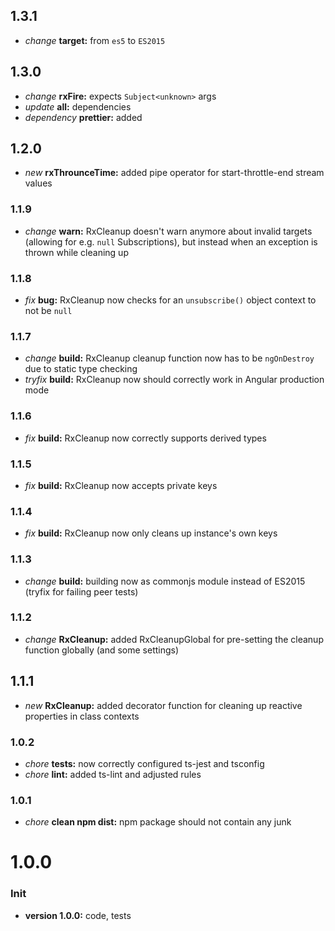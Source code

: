 ## 1.3.1

- _change_ **target:** from `es5` to `ES2015`

## 1.3.0

- _change_ **rxFire:** expects `Subject<unknown>` args
- _update_ **all:** dependencies
- _dependency_ **prettier:** added

## 1.2.0

- _new_ **rxThrounceTime:** added pipe operator for start-throttle-end stream values

### 1.1.9

- _change_ **warn:** RxCleanup doesn't warn anymore about invalid targets (allowing for e.g. `null` Subscriptions), but instead when an exception is thrown while cleaning up

### 1.1.8

- _fix_ **bug:** RxCleanup now checks for an `unsubscribe()` object context to not be `null`

### 1.1.7

- _change_ **build:** RxCleanup cleanup function now has to be `ngOnDestroy` due to static type checking
- _tryfix_ **build:** RxCleanup now should correctly work in Angular production mode

### 1.1.6

- _fix_ **build:** RxCleanup now correctly supports derived types

### 1.1.5

- _fix_ **build:** RxCleanup now accepts private keys

### 1.1.4

- _fix_ **build:** RxCleanup now only cleans up instance's own keys

### 1.1.3

- _change_ **build:** building now as commonjs module instead of ES2015 (tryfix for failing peer tests)

### 1.1.2

- _change_ **RxCleanup:** added RxCleanupGlobal for pre-setting the cleanup function globally (and some settings)

## 1.1.1

- _new_ **RxCleanup:** added decorator function for cleaning up reactive properties in class contexts

### 1.0.2

- _chore_ **tests:** now correctly configured ts-jest and tsconfig
- _chore_ **lint:** added ts-lint and adjusted rules

### 1.0.1

- _chore_ **clean npm dist:** npm package should not contain any junk

# **1.0.0**

### Init

- **version 1.0.0:** code, tests
